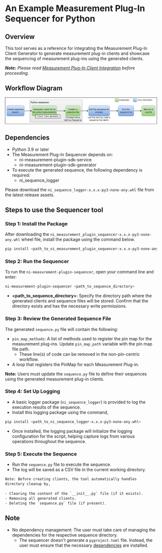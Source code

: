 # An Example Measurement Plug-In Sequencer for Python

## Overview

This tool serves as a reference for integrating the Measurement Plug-In Client Generator to generate measurement plug-in clients and showcase the sequencing of measurement plug-ins using the generated clients.

***Note:** Please read [Measurement Plug-In Client Integration](/docs/Measurement%20Plug-In%20Client%20Integration.md) before proceeding.*

## Workflow Diagram

![sequencer-example-workflow-diagram](./docs/images/sequencer-example-workflow-diagram.png)

## Dependencies

- Python 3.9 or later
- The Measurement Plug-In Sequencer depends on:
  - ni-measurement-plugin-sdk-service
  - ni-measurement-plugin-sdk-generator
- To execute the generated sequence, the following dependency is required:
  - ni_sequence_logger

Please download the `ni_sequence_logger-x.x.x-py3-none-any.whl` file from the latest release assets.

## Steps to use the Sequencer tool

### Step 1: Install the Package

After downloading the `ni_measurement_plugin_sequencer-x.x.x-py3-none-any.whl` wheel file, install the package using the command below.

```bash
pip install <path_to_ni_measurement_plugin_sequencer-x.x.x-py3-none-any.whl>
```

### Step 2: Run the Sequencer

To run the `ni-measurement-plugin-sequencer`, open your command line and enter:

```bash
ni-measurement-plugin-sequencer <path_to_sequence_directory>
```

- **<path_to_sequence_directory>**: Specify the directory path where the generated clients and sequence files will be stored. Confirm that the directory exists and has the necessary write permissions.

### Step 3: Review the Generated Sequence File

The generated `sequence.py` file will contain the following:

- `pin_map_methods`: A list of methods used to register the pin map for the measurement plug-ins. Update `pin_map_path` variable with the pin map file path.
  - These line(s) of code can be removed in the non-pin-centric workflow.
- A loop that registers the PinMap for each Measurement Plug-in.

**Note:** Users must update the `sequence.py` file to define their sequences using the generated measurement plug-in clients.

### Step 4: Set Up Logging

- A basic logger package (`ni_sequence_logger`) is provided to log the execution results of the sequence.
- Install this logging package using the command,

 ```bash
 pip install <path_to_ni_sequence_logger-x.x.x-py3-none-any.whl>
 ```

- Once installed, the logging package will initialize the logging configuration for the script, helping capture logs from various operations throughout the sequence.

### Step 5: Execute the Sequence

- Run the `sequence.py` file to execute the sequence.
- The log will be saved as a CSV file in the current working directory.

```text
Note: Before creating clients, the tool automatically handles directory cleanup by,

- Clearing the content of the `__init__.py` file (if it exists).
- Removing all generated clients.
- Deleting the `sequence.py` file (if present).
```

## Note

- No dependency management: The user must take care of managing the dependencies for the respective sequence directory.
  - The sequencer doesn't generate a `pyproject.toml` file. Instead, the user must ensure that the necessary [dependencies](#dependencies) are installed.
